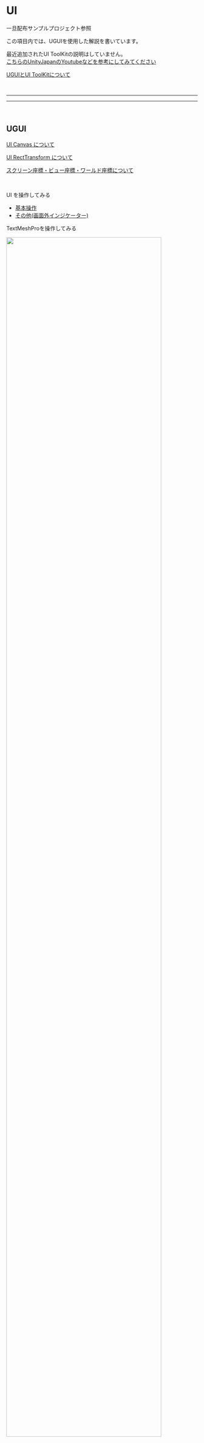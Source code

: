 # UI

一旦配布サンプルプロジェクト参照

この項目内では、UGUIを使用した解説を書いています。



最近追加されたUI ToolKitの説明はしていません。  
<a href="https://www.youtube.com/watch?v=GFxOCdHwWZA" target="_blank">こちらのUnityJapanのYoutubeなどを参考にしてみてください</a>

[UGUIとUI ToolKitについて](UGUI_ToolKit.md)

<br>

---

---

<br>

## UGUI

[UI Canvas について](UI_1_Canvas.md)

[UI RectTransform について](UI_1_RectTransform.md)

[スクリーン座標・ビュー座標・ワールド座標について](スクリーン_ビュー_ワールド.md)

<br>

UI を操作してみる　　
 + [基本操作](UI_2_基本操作.md)
 + [その他(画面外インジケーター)](UI_2_画面外インジケーター.md)

TextMeshProを操作してみる


<img src="images/" width="90%" alt="" title="">





































